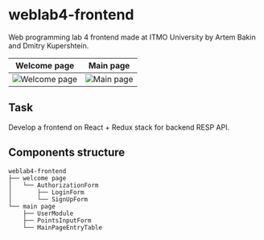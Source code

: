 # weblab4-frontend
Web programming lab 4 frontend made at ITMO University by Artem Bakin and Dmitry Kupershtein.

| Welcome page | Main page |
| ------------ | ----------|
|![Welcome page](https://user-images.githubusercontent.com/38016689/105635113-5f1dc000-5e72-11eb-9462-7fb049ebce46.png)|![Main page](https://user-images.githubusercontent.com/38016689/105636379-39e08000-5e79-11eb-9659-450b290a7485.png)|

## Task
Develop a frontend on React + Redux stack for backend RESP API.

## Components structure
```
weblab4-frontend
├── welcome page
│   └── AuthorizationForm
│       ├── LoginForm
│       └── SignUpForm
└── main page
    ├── UserModule
    ├── PointsInputForm
    └── MainPageEntryTable
```
